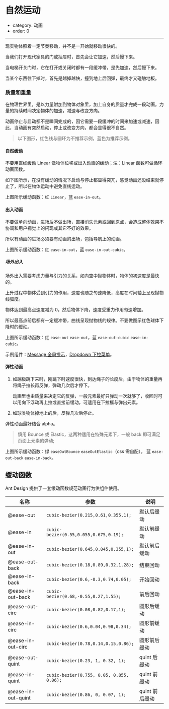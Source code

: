 # 自然运动

- category: 动画
- order: 0


---

现实物体照着一定节奏移动，并不是一开始就移动很快的。

当我们打开现代家具的门或抽屉时，首先会让它加速，然后慢下来。

当电梯开关门时，它在打开或关闭时都有一段缓冲带，是先加速，然后慢下来。

当某个东西往下掉时，首先是越掉越快，撞到地上后回弹，最终才又碰触地板。


### 质量和重量

在物理世界里，是以力量附加到物体对象里，加上自身的质量才完成一段动画。力量的持续时间决定物体的加速，减速与改变方向。

动画停止与启动都不是瞬间完成的，因它需要一段缓冲的时间来加速或减速，因此，当动画有突然启动，停止或改变方向，都会显得很不自然。

> 以下图形，红色线与圆环为不推荐示例，蓝色为推荐示例。

#### 自然缓动

不要用直线缓动 Linear 做物体位移或出入动画的缓动；注：Linear 函数可做循环动画函数。

如下图所示，在没有缓动的情况下启动与停止都显得突兀，感觉动画还没结束就停止了，所以在物体运动中避免直线运动。


<div id="J-Linear"></div>


上图所示缓动函数：红 `Linear`，蓝 `ease-in-out`。


#### 出入动画

不要做单向动画，进场后不做出场，直接消失元素或回到原点，会造成整体效果不协调和用户视觉上的闪现或其它不好的效果。

所以有动画的进场必须要有动画的出场，包括导航上的动画。

<div id="J-Symmetric"></div>


上图所示缓动函数：红 `ease-in-out`，蓝 `ease-in-out-cubic`。


##### 场外出入

场外出入需要考虑力量与引力的关系，如向空中抛物体时，物体的初速度是最快的。

上升过程中物体受到引力的作用，速度也随之匀速降低，高度在时间轴上呈现抛物线弧度。

物体达到最高点速度减为 0，然后物体下降，速度受重力作用匀速增加。

所以最高点前后都有一定缓冲带，曲线呈现抛物线的规律。不要做图示红色球体下降时的缓动。

<div id="J-Entry"></div>


上图所示缓动函数：红 `ease-out` `ease-out`，蓝 `ease-out-cubic` `ease-in-cubic`。

示例组件：[Message 全局提示](/components/message/)，[Dropdown 下拉菜单](/components/dropdown/)。

#### 弹性动画

1. 如蹦极跳下来时，刚跳下时速度很快，到达绳子的长度后，由于物体的重量再将绳子拉长再反弹，弹动几次后才停下。

   动画里也由质量来决定它的反弹，一般元素最好只弹动一次就够了，收回时可以用向下浮动再上拉或直接前缓动，可适用在下拉框与弹出元素。

2. 如球类物体掉地上的后，反弹几次后停止。

  弹性动画最好结合 alpha。

> 慎用 Bounce 或 Elastic，这两种适用在特殊元素下，一般 back 即可满足页面上元素的弹动;

<div id="J-Back"></div>
<script src="../../static/motionDemoLoad.js?page=easing"></script>

上图所示缓动函数：绿 `easeOutBounce` `easeOutElastic`（css 需自配）， 蓝 `ease-out-back` `ease-in-back`。


## 缓动函数

Ant Design 提供了一套缓动函数规范动画行为供组件使用。

|名称               |参数                                      |说明                |
|-------------------|------------------------------------------|---------------------------|
|@ease-out          | `cubic-bezier(0.215,0.61,0.355,1);`   |默认后缓动                  |
|@ease-in           | `cubic-bezier(0.55,0.055,0.675,0.19);`|默认前缓动                 |
|@ease-in-out       | `cubic-bezier(0.645,0.045,0.355,1);`  |默认前后缓动                |
|@ease-out-back     | `cubic-bezier(0.18,0.89,0.32,1.28);`  |结束回动                    |
|@ease-in-back      | `cubic-bezier(0.6,-0.3,0.74,0.05);`   |开始回动                   |
|@ease-in-out-back  | `cubic-bezier(0.68,-0.55,0.27,1.55);` |前后回动                   |
|@ease-out-circ     | `cubic-bezier(0.08,0.82,0.17,1);`     |圆形后缓动                 |
|@ease-in-circ      | `cubic-bezier(0.6,0.04,0.98,0.34);`   |圆形前缓动                 |
|@ease-in-out-circ  | `cubic-bezier(0.78,0.14,0.15,0.86);`  |圆形前后缓动                   |
|@ease-out-quint    | `cubic-bezier(0.23, 1, 0.32, 1);`|  quint 后缓动|
|@ease-in-quint     | `cubic-bezier(0.755, 0.05, 0.855, 0.06);`|quint 前缓动|
|@ease-in-out-quint | `cubic-bezier(0.86, 0, 0.07, 1);`| quint 前后缓动|
